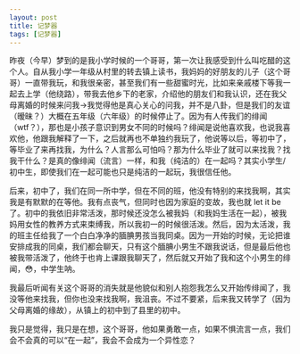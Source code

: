 ```yaml
---
layout: post
title: 记梦器
tags: [记梦器]
---
```



昨夜（今早）梦到的是我小学时候的一个哥哥，第一次让我感受到什么叫吃醋的这个人。自从我小学一年级从村里的转去镇上读书，我妈妈的好朋友的儿子（这个哥哥）一直带我玩，和我很亲密，甚至我们有一些甜蜜时光，比如来亲戚楼下等我一起去上学（他绕路），带我去他乡下的老家，介绍他的朋友们和我认识，还在我父母离婚的时候来问我->我觉得他是真心关心的问我，并不是八卦，但是我们的友谊（暧昧？）大概在五年级（六年级）的时候停止了。因为有人传我们的绯闻（wtf？），那也是小孩子意识到男女不同的时候吗？绯闻是说他喜欢我，也说我喜欢他，他跟我解释了一下，之后就再也不单独约我玩了，他说等以后，等初中了，等毕业了来再找我，为什么？人言那么可怕吗？那为什么毕业了就可以来找我？找我干什么？是真的像绯闻（流言）一样，和我（纯洁的）在一起吗？其实小学生/初中生，即使我们在一起可能也只是纯洁的一起玩，我很信任他。

后来，初中了，我们在同一所中学，但在不同的班，他没有特别的来找我啊，其实我是有默默的在等他。我有点丧气，但同时也因为家庭的变故，我也就 let it be 了。初中的我依旧非常活泼，那时候还没怎么被我妈（和我妈生活在一起），被我妈用女性的教养方式来束缚我，所以我初一的时候很活泼。然后，因为太活泼，我的班主任给我了一个白白净净的腼腆男孩当我同桌。因为一开始的时候，无论把谁安排成我的同桌，我们都会聊天，只有这个腼腆小男生不跟我说话，但是最后他也被我带活泼了，他终于也肯上课跟我聊天了，然后就又开始了我和这个小男生的绯闻，😳，中学生呐。

我最后听闻有关这个哥哥的消失就是他貌似和别人抱怨我怎么又开始传绯闻了，我没等他来找我，但你也没来找我啊，我沮丧。不过不要紧，后来我又转学了（因为父母离婚的缘故），从镇上的初中到了县里的初中。


我只是觉得，我只是在想，这个哥哥，他如果勇敢一点，如果不惧流言一点，我们会不会真的可以“在一起”，我会不会成为一个异性恋？

